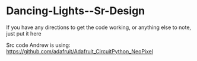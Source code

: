 # Dancing-Lights--Sr-Design


If you have any directions to get the code working, or anything else to note, just put it here

Src code Andrew is using: 
https://github.com/adafruit/Adafruit_CircuitPython_NeoPixel
